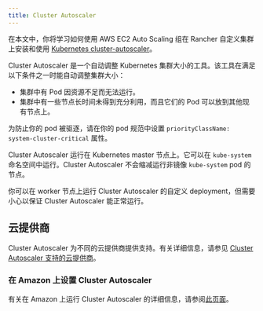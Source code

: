 ```yaml
---
title: Cluster Autoscaler
---
```


在本文中，你将学习如何使用 AWS EC2 Auto Scaling 组在 Rancher 自定义集群上安装和使用 [Kubernetes cluster-autoscaler](https://github.com/kubernetes/autoscaler/blob/master/cluster-autoscaler/)。

Cluster Autoscaler 是一个自动调整 Kubernetes 集群大小的工具。该工具在满足以下条件之一时能自动调整集群大小：

* 集群中有 Pod 因资源不足而无法运行。
* 集群中有一些节点长时间未得到充分利用，而且它们的 Pod 可以放到其他现有节点上。

为防止你的 pod 被驱逐，请在你的 pod 规范中设置 `priorityClassName: system-cluster-critical` 属性。

Cluster Autoscaler 运行在 Kubernetes master 节点上。它可以在 `kube-system` 命名空间中运行。Cluster Autoscaler 不会缩减运行非镜像 `kube-system` pod 的节点。

你可以在 worker 节点上运行 Cluster Autoscaler 的自定义 deployment，但需要小心以保证 Cluster Autoscaler 能正常运行。

## 云提供商

Cluster Autoscaler 为不同的云提供商提供支持。有关详细信息，请参见 [Cluster Autoscaler 支持的云提供商](https://github.com/kubernetes/autoscaler/tree/master/cluster-autoscaler#deployment)。

### 在 Amazon 上设置 Cluster Autoscaler

有关在 Amazon 上运行 Cluster Autoscaler 的详细信息，请参阅[此页面](../how-to-guides/new-user-guides/manage-clusters/install-cluster-autoscaler/use-aws-ec2-auto-scaling-groups.md)。
